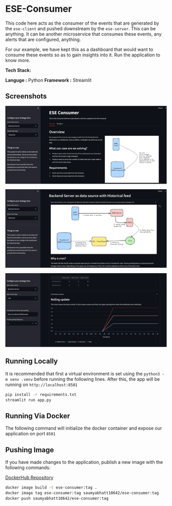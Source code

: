 # ESE-Consumer

This code here acts as the consumer of the events that are generated by the `ese-client` and pushed downstream by the `ese-server`. This can be anything. It can be another microservice that consumes these events, any alerts that are configured, anything.

For our example, we have kept this as a dashboard that would want to consume these events so as to gain insights into it. Run the application to know more.

**Tech Stack:**

**Languge :** Python
**Framework :** Streamlit

## Screenshots

![Screenshot 1](./images/ss_1.png)

![Screenshot 2](./images/ss_2.png)

![Screenshot 3](./images/ss_3.png)

## Running Locally

It is recommended that first a virtual environment is set using the `python3 -m venv .venv` before running the following lines. After this, the app will be running on `http://localhost:8501`

```bash
pip install -r requirements.txt
streamlit run app.py
```

## Running Via Docker

The following command will initialize the docker container and expose our application on port `8501`

## Pushing Image

If you have made changes to the application, publish a new image with the following commands:

[DockerHub Repository](https://hub.docker.com/repository/docker/saumyabhatt10642/ese-consumer/general)

```bash
docker image build -t ese-consumer:tag .
docker image tag ese-consumer:tag saumyabhatt10642/ese-consumer:tag
docker push saumyabhatt10642/ese-consumer:tag
```

